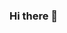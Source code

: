 ### Hi there 👋

<!--
**ritvikashekhar7/ritvikashekhar7** is a ✨ _special_ ✨ repository because its `README.md` (this file) appears on your GitHub profile.

Here are some ideas to get you started:

- 🔭 I’m currently working as a student.
- 🌱 I’m currently learning ML and AI and is very fond of Data Science.
- 💬 Ask me about AI ,ML in Data Science.
- 📫 How to reach me: ritvikashekhar1210@gmail.com
- ⚡ Fun fact: I know to play musical instruments.
-->
